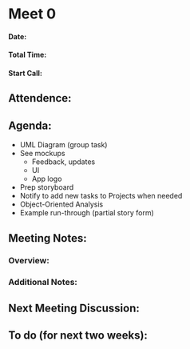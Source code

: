 # Meet 0 

#### Date: 
#### Total Time: 
#### Start Call: 

## Attendence: 

## Agenda: 
- UML Diagram (group task) 
- See mockups 
  - Feedback, updates  
  - UI
  - App logo
- Prep storyboard
- Notify to add new tasks to Projects when needed 
- Object-Oriented Analysis 
- Example run-through (partial story form) 

## Meeting Notes:

### Overview: 

### Additional Notes:


## Next Meeting Discussion:

## To do (for next two weeks): 

